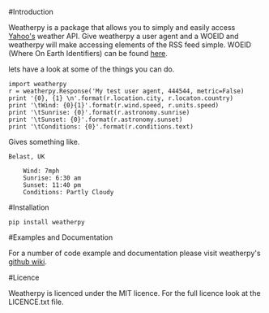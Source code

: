 #Introduction

Weatherpy is a package that allows you to simply and easily access [Yahoo's](http://developer.yahoo.com/weather)
weather API. Give weatherpy a user agent and a WOEID and weatherpy will make
accessing elements of the RSS feed simple. WOEID (Where On Earth Identifiers)
can be found [here](http://woeid.rosselliot.co.nz).  
  
lets have a look at some of the things you can do.

    import weatherpy
    r = weatherpy.Response('My test user agent, 444544, metric=False)
    print '{0}, {1} \n'.format(r.location.city, r.locaton.country) 
    print '\tWind: {0}{1}'.format(r.wind.speed, r.units.speed)
    print '\tSunrise: {0}'.format(r.astronomy.sunrise)
    print '\tSunset: {0}'.format(r.astronomy.sunset)
    print '\tConditions: {0}'.format(r.conditions.text)

Gives something like.

    Belast, UK

        Wind: 7mph
        Sunrise: 6:30 am
        Sunset: 11:40 pm
        Conditions: Partly Cloudy

#Installation

    pip install weatherpy

#Examples and Documentation

For a number of code example and documentation please visit weatherpy's
[github wiki](http://github.com/cmcdowell/weatherpy/wiki).

#Licence 

Weatherpy is licenced under the MIT licence. For the full licence look at the 
LICENCE.txt file.
